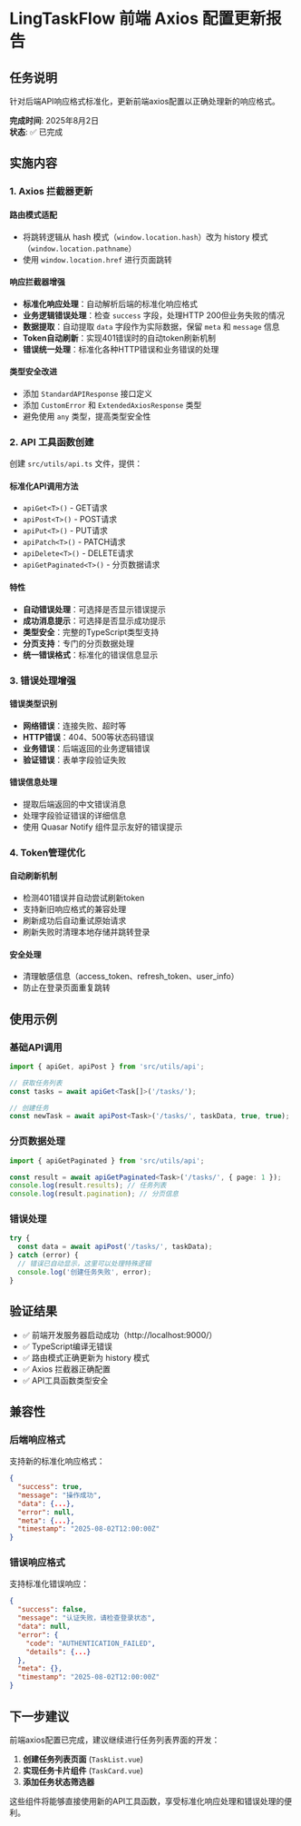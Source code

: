 # LingTaskFlow 前端 Axios 配置更新报告

## 任务说明
针对后端API响应格式标准化，更新前端axios配置以正确处理新的响应格式。

**完成时间**: 2025年8月2日  
**状态**: ✅ 已完成

## 实施内容

### 1. Axios 拦截器更新

#### 路由模式适配
- 将跳转逻辑从 hash 模式（`window.location.hash`）改为 history 模式（`window.location.pathname`）
- 使用 `window.location.href` 进行页面跳转

#### 响应拦截器增强
- **标准化响应处理**：自动解析后端的标准化响应格式
- **业务逻辑错误处理**：检查 `success` 字段，处理HTTP 200但业务失败的情况
- **数据提取**：自动提取 `data` 字段作为实际数据，保留 `meta` 和 `message` 信息
- **Token自动刷新**：实现401错误时的自动token刷新机制
- **错误统一处理**：标准化各种HTTP错误和业务错误的处理

#### 类型安全改进
- 添加 `StandardAPIResponse` 接口定义
- 添加 `CustomError` 和 `ExtendedAxiosResponse` 类型
- 避免使用 `any` 类型，提高类型安全性

### 2. API 工具函数创建

创建 `src/utils/api.ts` 文件，提供：

#### 标准化API调用方法
- `apiGet<T>()` - GET请求
- `apiPost<T>()` - POST请求
- `apiPut<T>()` - PUT请求
- `apiPatch<T>()` - PATCH请求
- `apiDelete<T>()` - DELETE请求
- `apiGetPaginated<T>()` - 分页数据请求

#### 特性
- **自动错误处理**：可选择是否显示错误提示
- **成功消息提示**：可选择是否显示成功提示
- **类型安全**：完整的TypeScript类型支持
- **分页支持**：专门的分页数据处理
- **统一错误格式**：标准化的错误信息显示

### 3. 错误处理增强

#### 错误类型识别
- **网络错误**：连接失败、超时等
- **HTTP错误**：404、500等状态码错误
- **业务错误**：后端返回的业务逻辑错误
- **验证错误**：表单字段验证失败

#### 错误信息处理
- 提取后端返回的中文错误消息
- 处理字段验证错误的详细信息
- 使用 Quasar Notify 组件显示友好的错误提示

### 4. Token管理优化

#### 自动刷新机制
- 检测401错误并自动尝试刷新token
- 支持新旧响应格式的兼容处理
- 刷新成功后自动重试原始请求
- 刷新失败时清理本地存储并跳转登录

#### 安全处理
- 清理敏感信息（access_token、refresh_token、user_info）
- 防止在登录页面重复跳转

## 使用示例

### 基础API调用
```typescript
import { apiGet, apiPost } from 'src/utils/api';

// 获取任务列表
const tasks = await apiGet<Task[]>('/tasks/');

// 创建任务
const newTask = await apiPost<Task>('/tasks/', taskData, true, true);
```

### 分页数据处理
```typescript
import { apiGetPaginated } from 'src/utils/api';

const result = await apiGetPaginated<Task>('/tasks/', { page: 1 });
console.log(result.results); // 任务列表
console.log(result.pagination); // 分页信息
```

### 错误处理
```typescript
try {
  const data = await apiPost('/tasks/', taskData);
} catch (error) {
  // 错误已自动显示，这里可以处理特殊逻辑
  console.log('创建任务失败', error);
}
```

## 验证结果

- ✅ 前端开发服务器启动成功（http://localhost:9000/）
- ✅ TypeScript编译无错误
- ✅ 路由模式正确更新为 history 模式
- ✅ Axios 拦截器正确配置
- ✅ API工具函数类型安全

## 兼容性

### 后端响应格式
支持新的标准化响应格式：
```json
{
  "success": true,
  "message": "操作成功",
  "data": {...},
  "error": null,
  "meta": {...},
  "timestamp": "2025-08-02T12:00:00Z"
}
```

### 错误响应格式
支持标准化错误响应：
```json
{
  "success": false,
  "message": "认证失败，请检查登录状态",
  "data": null,
  "error": {
    "code": "AUTHENTICATION_FAILED",
    "details": {...}
  },
  "meta": {},
  "timestamp": "2025-08-02T12:00:00Z"
}
```

## 下一步建议

前端axios配置已完成，建议继续进行任务列表界面的开发：

1. **创建任务列表页面** (`TaskList.vue`)
2. **实现任务卡片组件** (`TaskCard.vue`)
3. **添加任务状态筛选器**

这些组件将能够直接使用新的API工具函数，享受标准化响应处理和错误处理的便利。
